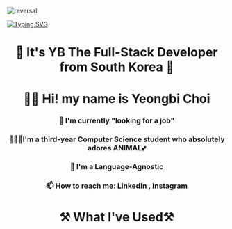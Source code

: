 ![reversal](https://capsule-render.vercel.app/api?type=venom&text=YeongBi&fontAlign=30&fontSize=30&desc=It's%YB&descAlign=60&descAlignY=50&theme=radical)

[![Typing SVG](https://readme-typing-svg.demolab.com/?lines=It's+YB;Full-Stack+Developer+from+Korea)](https://git.io/typing-svg)
<div align="center">
  <h1>🌟 It's YB The Full-Stack Developer from South Korea 🌟</h1>
</div> 

<div align="center">
  <h1>🤚🏻 Hi! my name is Yeongbi Choi</h1>
</div> 

<div align="center">
  <h3>🔭 I'm currently "looking for a job"</h3>
</div> 

<div align="center">
  <h3>👩🏻‍💻I'm a third-year Computer Science student who absolutely adores ANIMAL💕</h3>
</div> 


<div align="center">
  <h3>🎨 I'm a Language-Agnostic</h3>
</div> 

<div align="center">
  <h3>📫 How to reach me: LinkedIn , Instagram</h3>
</div> 

<div align="center">
  <h1>⚒️ What I've Used⚒️</h1>
</div> 

